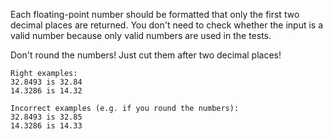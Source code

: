 Each floating-point number should be formatted that only the first two decimal places are returned. You don't need to check whether the input is a valid number because only valid numbers are used in the tests.  

Don't round the numbers! Just cut them after two decimal places!
```
Right examples:  
32.8493 is 32.84  
14.3286 is 14.32

Incorrect examples (e.g. if you round the numbers):  
32.8493 is 32.85  
14.3286 is 14.33
```
